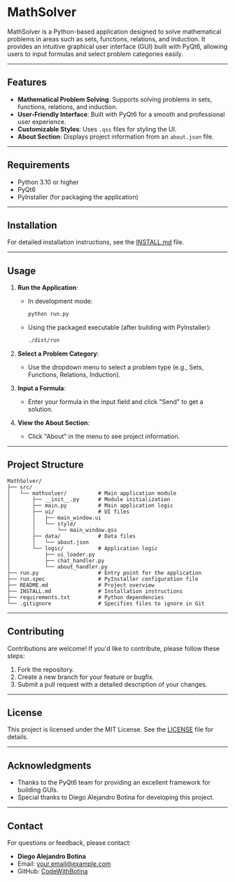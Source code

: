 # MathSolver

MathSolver is a Python-based application designed to solve mathematical problems in areas such as sets, functions, relations, and induction. It provides an intuitive graphical user interface (GUI) built with PyQt6, allowing users to input formulas and select problem categories easily.

---

## Features

- **Mathematical Problem Solving**: Supports solving problems in sets, functions, relations, and induction.
- **User-Friendly Interface**: Built with PyQt6 for a smooth and professional user experience.
- **Customizable Styles**: Uses `.qss` files for styling the UI.
- **About Section**: Displays project information from an `about.json` file.

---

## Requirements

- Python 3.10 or higher
- PyQt6
- PyInstaller (for packaging the application)

---

## Installation

For detailed installation instructions, see the [INSTALL.md](INSTALL.md) file.

---

## Usage

1. **Run the Application**:
   - In development mode:
     ```bash
     python run.py
     ```
   - Using the packaged executable (after building with PyInstaller):
     ```bash
     ./dist/run
     ```

2. **Select a Problem Category**:
   - Use the dropdown menu to select a problem type (e.g., Sets, Functions, Relations, Induction).

3. **Input a Formula**:
   - Enter your formula in the input field and click "Send" to get a solution.

4. **View the About Section**:
   - Click "About" in the menu to see project information.

---

## **Project Structure**

```
MathSolver/
├── src/
│   └── mathsolver/          # Main application module
│       ├── __init__.py      # Module initialization
│       ├── main.py          # Main application logic
│       ├── ui/              # UI files
│       │   ├── main_window.ui
│       │   └── style/
│       │       └── main_window.qss
│       ├── data/            # Data files
│       │   └── about.json
│       └── logic/           # Application logic
│           ├── ui_loader.py
│           ├── chat_handler.py
│           └── about_handler.py
├── run.py                   # Entry point for the application
├── run.spec                 # PyInstaller configuration file
├── README.md                # Project overview
├── INSTALL.md               # Installation instructions
├── requirements.txt         # Python dependencies
└── .gitignore               # Specifies files to ignore in Git
```

---

## Contributing

Contributions are welcome! If you'd like to contribute, please follow these steps:

1. Fork the repository.
2. Create a new branch for your feature or bugfix.
3. Submit a pull request with a detailed description of your changes.

---

## License

This project is licensed under the MIT License. See the [LICENSE](LICENSE) file for details.

---

## Acknowledgments

- Thanks to the PyQt6 team for providing an excellent framework for building GUIs.
- Special thanks to Diego Alejandro Botina for developing this project.

---

## Contact

For questions or feedback, please contact:
- **Diego Alejandro Botina**
- Email: your.email@example.com
- GitHub: [CodeWithBotina](https://github.com/codewithbotina)
